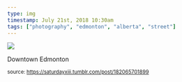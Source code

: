 ```yaml
---
type: img
timestamp: July 21st, 2018 10:30am
tags: ["photography", "edmonton", "alberta", "street"]
---
```

<img src="https://saturdayxiii.github.io/media/182065701899.jpg"/>

Downtown Edmonton
 
  
<small>source: https://saturdayxiii.tumblr.com/post/182065701899</small>